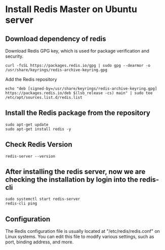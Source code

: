 # Install Redis Master on Ubuntu server

## Download dependency of redis
Download Redis GPG key, which is used for package verification and security.
```
curl -fsSL https://packages.redis.io/gpg | sudo gpg --dearmor -o /usr/share/keyrings/redis-archive-keyring.gpg
```
Add the Redis repository
```
echo "deb [signed-by=/usr/share/keyrings/redis-archive-keyring.gpg] https://packages.redis.io/deb $(lsb_release -cs) main" | sudo tee /etc/apt/sources.list.d/redis.list
```

## Install the Redis package from the repository
```
sudo apt-get update
sudo apt-get install redis -y
```
## Check Redis Version
```
redis-server --version
```
## After installing the redis server, now we are checking the installation by login into the redis-cli
```
sudo systemctl start redis-server
redis-cli ping
```
## Configuration
The Redis configuration file is usually located at "/etc/redis/redis.conf" on Linux systems. You can edit this file to modify various settings, such as port, binding address, and more.
